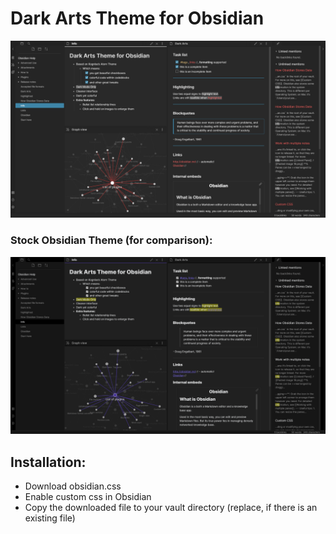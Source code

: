 # Dark Arts Theme for Obsidian
![Dark Arts On](https://github.com/VoltaireNoir/DarkArts/blob/master/Dark%20Arts%20On.png)

### Stock Obsidian Theme (for comparison):
![Dark Arts Off](https://github.com/VoltaireNoir/DarkArts/blob/master/Dark%20Arts%20off.png)

## Installation:
- Download obsidian.css
- Enable custom css in Obsidian
- Copy the downloaded file to your vault directory (replace, if there is an existing file)
